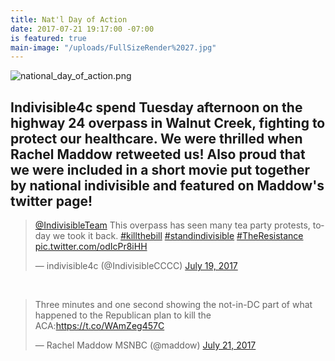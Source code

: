 ```yaml
---
title: Nat'l Day of Action
date: 2017-07-21 19:17:00 -07:00
is featured: true
main-image: "/uploads/FullSizeRender%2027.jpg"
---
```


![national_day_of_action.png](/uploads/national_day_of_action.png)

## Indivisible4c spend Tuesday afternoon on the highway 24 overpass in Walnut Creek, fighting to protect our healthcare. We were thrilled when Rachel Maddow retweeted us! Also proud that we were included in a short movie put together by national indivisible and featured on Maddow's twitter page!


<blockquote class="twitter-tweet" data-lang="en"><p lang="en" dir="ltr"><a href="https://twitter.com/IndivisibleTeam">@IndivisibleTeam</a> This overpass has seen many tea party protests, today we took it back. <a href="https://twitter.com/hashtag/killthebill?src=hash">#killthebill</a> <a href="https://twitter.com/hashtag/standindivisible?src=hash">#standindivisible</a> <a href="https://twitter.com/hashtag/TheResistance?src=hash">#TheResistance</a> <a href="https://t.co/odIcPr8iHH">pic.twitter.com/odIcPr8iHH</a></p>&mdash; indivisible4c (@IndivisibleCCCC) <a href="https://twitter.com/IndivisibleCCCC/status/887543698539429889">July 19, 2017</a></blockquote>
<script async src="//platform.twitter.com/widgets.js" charset="utf-8"></script>

<br>

<blockquote class="twitter-tweet" data-lang="en"><p lang="en" dir="ltr">Three minutes and one second showing the not-in-DC part of what happened to the Republican plan to kill the ACA:<a href="https://t.co/WAmZeg457C">https://t.co/WAmZeg457C</a></p>&mdash; Rachel Maddow MSNBC (@maddow) <a href="https://twitter.com/maddow/status/888489332851572739">July 21, 2017</a></blockquote>
<script async src="//platform.twitter.com/widgets.js" charset="utf-8"></script>
